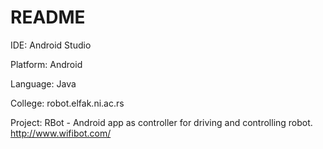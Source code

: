 # README

IDE: Android Studio

Platform: Android

Language: Java

College: robot.elfak.ni.ac.rs

Project: RBot - Android app as controller for driving and controlling robot. http://www.wifibot.com/